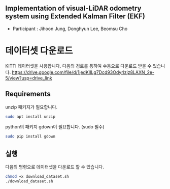 ## Implementation of visual-LiDAR odometry system using Extended Kalman Filter (EKF)

- Participant : Jihoon Jung, Donghyun Lee, Beomsu Cho

# 데이터셋 다운로드

KITTI 데이터셋을 사용합니다.
다음의 경로를 통하여 수동으로 다운로드 받을 수 있습니다.
https://drive.google.com/file/d/1jedKIILg7Dcd93Odyrlzjz8LAXN_2e-5/view?usp=drive_link

## Requirements

unzip 패키지가 필요합니다.

```bash
sudo apt install unzip
```

python의 패키지 gdown이 필요합니다. (sudo 필수)

```bash
sudo pip install gdown
```

## 실행

다음의 명령으로 데이터셋을 다운로드 할 수 있습니다.

```bash
chmod +x download_dataset.sh
./download_dataset.sh
```

